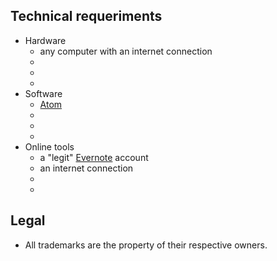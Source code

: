 ## Technical requeriments ##

* Hardware
     - any computer with an internet connection
     - 
     - 
     - 
* Software
     - [Atom](https://atom.io/)
     - 
     - 
     - 
* Online tools
     - a "legit" [Evernote](https://evernote.com/) account
     - an internet connection
     - 
     - 
     
## Legal ##

* All trademarks are the property of their respective owners.